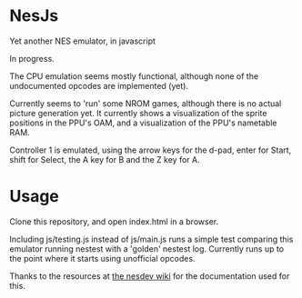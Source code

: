 # NesJs
Yet another NES emulator, in javascript

In progress.

The CPU emulation seems mostly functional, although none of the undocumented opcodes are implemented (yet).

Currently seems to 'run' some NROM games, although there is no actual picture generation yet. It currently shows a visualization of the sprite positions in the PPU's OAM, and a visualization of the PPU's nametable RAM.

Controller 1 is emulated, using the arrow keys for the d-pad, enter for Start, shift for Select, the A key for B and the Z key for A.

# Usage

Clone this repository, and open index.html in a browser.

Including js/testing.js instead of js/main.js runs a simple test comparing this emulator running nestest with a 'golden' nestest log. Currently runs up to the point where it starts using unofficial opcodes.

Thanks to the resources at [the nesdev wiki](http://wiki.nesdev.com/w/index.php/Nesdev_Wiki) for the documentation used for this.
